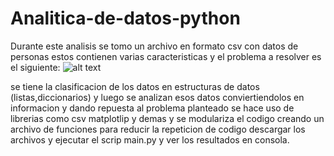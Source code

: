 # Analitica-de-datos-python
Durante este analisis se tomo un archivo en formato csv con datos de personas estos 
contienen varias caracteristicas y el problema a resolver es el siguiente:
![alt text](https://github.com/sebas1017/Analitica-de-datos-python/blob/main/Problema_analitica.png?raw=true)


se tiene la clasificacion de los datos en estructuras de datos (listas,diccionarios) y luego se analizan esos datos 
conviertiendolos en informacion y dando repuesta al problema planteado se hace uso de librerias como csv matplotlip y demas
y se modulariza el codigo creando un archivo de funciones para reducir la repeticion de codigo descargar los archivos
y ejecutar el scrip main.py y ver los resultados en consola.

